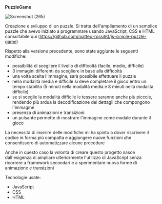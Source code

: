 **PuzzleGame**

![Screenshot (265)](https://github.com/user-attachments/assets/358e3a79-ec4b-426d-b437-06b112441f67)


Creazione e sviluppo di un puzzle. Si tratta dell'ampliamento di un semplice puzzle che avevo iniziato a programmare usando JavaScript, CSS e HTML consultabile qui (https://github.com/matteo-rossi90/js-simple-puzzle-game)

Rispetto alla versione precedente, sono state aggiunte le seguenti modifiche:
- possibilità di scegliere il livello di difficoltà (facile, medio, difficile)
- 3 immagini differenti da scegliere in base alla difficoltà
- una volta scelta l'immagine, sarà possibile effettuare il puzzle
- nella modalità media e difficile si deve completare il gioco entro un tempo stabilito (5 minuti nella modalità media e 8 minuti nella modalità difficile)
- se si sceglie la modalità difficile le tessere saranno anche più piccole, rendendo più ardua la decodificazione dei dettagli che compongono l'immagine
- presenza di animazioni e transizioni
- un pulsante permette di mostrare l'immagine come modale durante il gioco

La necessità di inserire delle modifiche mi ha spinto a dover riscrivere il codice in forma più compatta e aggiungere nuove funzioni che consentissero di automatizzare alcune procedure

Anche in questo caso la volontà di creare questo progetto nasce dall'esigenza di ampliare ulteriormente l'utilizzo di JavaScript senza ricorrere a framework secondari e a sperimentare nuova forme di animazione e transizioni

Tecnologie usate:
- JavaScript
- CSS
- HTML

